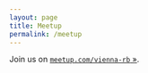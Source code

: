 ```yaml
---
layout: page
title: Meetup
permalink: /meetup
---
```


Join us on [`meetup.com/vienna-rb` »](http://meetup.com/vienna-rb).


